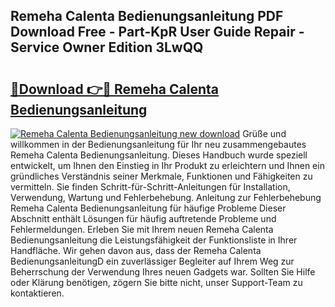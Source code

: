 ## Remeha Calenta Bedienungsanleitung PDF Download Free - Part-KpR User Guide Repair - Service Owner Edition 3LwQQ

# <h2><a href="http://df5xoy.blite.top/?on=Remeha+Calenta+Bedienungsanleitung">🔗Download 👉🔴 Remeha Calenta Bedienungsanleitung</a></h2>

[![Remeha Calenta Bedienungsanleitung new download](https://i.imgur.com/lujVjoI.png)](http://df5xoy.blite.top/?on=Remeha+Calenta+Bedienungsanleitung)
Grüße und willkommen in der Bedienungsanleitung für Ihr neu zusammengebautes Remeha Calenta Bedienungsanleitung. Dieses Handbuch wurde speziell entwickelt, um Ihnen den Einstieg in Ihr Produkt zu erleichtern und Ihnen ein gründliches Verständnis seiner Merkmale, Funktionen und Fähigkeiten zu vermitteln. Sie finden Schritt-für-Schritt-Anleitungen für Installation, Verwendung, Wartung und Fehlerbehebung. Anleitung zur Fehlerbehebung Remeha Calenta Bedienungsanleitung für häufige Probleme Dieser Abschnitt enthält Lösungen für häufig auftretende Probleme und Fehlermeldungen. Erleben Sie mit Ihrem neuen Remeha Calenta Bedienungsanleitung die Leistungsfähigkeit der Funktionsliste in Ihrer Handfläche. Wir gehen davon aus, dass der Remeha Calenta BedienungsanleitungD ein zuverlässiger Begleiter auf Ihrem Weg zur Beherrschung der Verwendung Ihres neuen Gadgets war. Sollten Sie Hilfe oder Klärung benötigen, zögern Sie bitte nicht, unser Support-Team zu kontaktieren.
